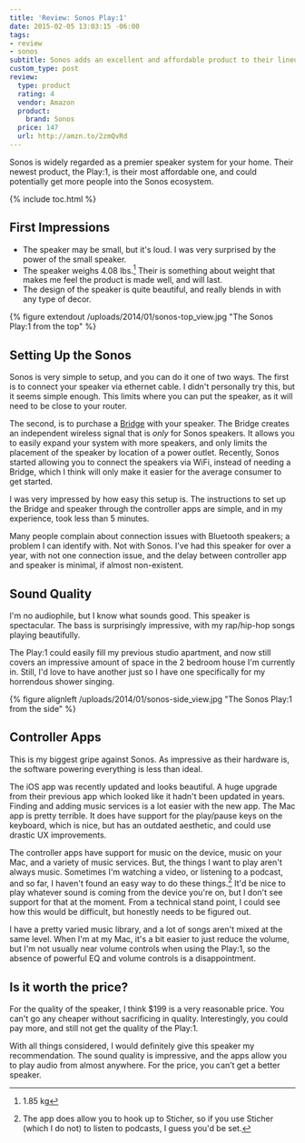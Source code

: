 ```yaml
---
title: 'Review: Sonos Play:1'
date: 2015-02-05 13:03:15 -06:00
tags:
- review
- sonos
subtitle: Sonos adds an excellent and affordable product to their lineup
custom_type: post
review:
  type: product
  rating: 4
  vendor: Amazon
  product:
    brand: Sonos
  price: 147
  url: http://amzn.to/2zmQvRd
---
```


Sonos is widely regarded as a premier speaker system for your home. Their newest product, the Play:1, is their most affordable one, and could potentially get more people into the Sonos ecosystem.

{% include toc.html %}

## First Impressions

- The speaker may be small, but it's loud. I was very surprised by the power of the small speaker.
- The speaker weighs 4.08 lbs.[^1] Their is something about weight that makes me feel the product is made well, and will last.
- The design of the speaker is quite beautiful, and really blends in with any type of decor.

{% figure extendout /uploads/2014/01/sonos-top_view.jpg "The Sonos Play:1 from the top" %}

## Setting Up the Sonos
Sonos is very simple to setup, and you can do it one of two ways. The first is to connect your speaker via ethernet cable. I didn't personally try this, but it seems simple enough. This limits where you can put the speaker, as it will need to be close to your router.

The second, is to purchase a [Bridge](http://www.sonos.com/shop/products/bridge) with your speaker. The Bridge creates an independent wireless signal that is *only* for Sonos speakers. It allows you to easily expand your system with more speakers, and only limits the placement of the speaker by location of a power outlet. Recently, Sonos started allowing you to connect the speakers via WiFi, instead of needing a Bridge, which I think will only make it easier for the average consumer to get started.

I was very impressed by how easy this setup is. The instructions to set up the Bridge and speaker through the controller apps are simple, and in my experience, took less than 5 minutes.

Many people complain about connection issues with Bluetooth speakers; a problem I can identify with. Not with Sonos. I've had this speaker for over a year, with not one connection issue, and the delay between controller app and speaker is minimal, if almost non-existent.

## Sound Quality
I'm no audiophile, but I know what sounds good. This speaker is spectacular. The bass is surprisingly impressive, with my rap/hip-hop songs playing beautifully.

The Play:1 could easily fill my previous studio apartment, and now still covers an impressive amount of space in the 2 bedroom house I'm currently in. Still, I'd love to have another just so I have one specifically for my horrendous shower singing.

{% figure alignleft /uploads/2014/01/sonos-side_view.jpg "The Sonos Play:1 from the side" %}

## Controller Apps
This is my biggest gripe against Sonos. As impressive as their hardware is, the software powering everything is less than ideal.

The iOS app was recently updated and looks beautiful. A huge upgrade from their previous app which looked like it hadn't been updated in years. Finding and adding music services is a lot easier with the new app. The Mac app is pretty terrible. It does have support for the play/pause keys on the keyboard, which is nice, but has an outdated aesthetic, and could use drastic UX improvements.

The controller apps have support for music on the device, music on your Mac, and a variety of music services. But, the things I want to play aren't always music. Sometimes I'm watching a video, or listening to a podcast, and so far, I haven't found an easy way to do these things.[^2] It'd be nice to play whatever sound is coming from the device you're on, but I don't see support for that at the moment. From a technical stand point, I could see how this would be difficult, but honestly needs to be figured out.

I have a pretty varied music library, and a lot of songs aren't mixed at the same level. When I'm at my Mac, it's a bit easier to just reduce the volume, but I'm not usually near volume controls when using the Play:1, so the absence of powerful EQ and volume controls is a disappointment.


## Is it worth the price?
For the quality of the speaker, I think $199 is a very reasonable price. You can't go any cheaper without sacrificing in quality. Interestingly, you could pay more, and still not get the quality of the Play:1.

With all things considered, I would definitely give this speaker my recommendation. The sound quality is impressive, and the apps allow you to play audio from almost anywhere. For the price, you can’t get a better speaker.

[^1]: 1.85 kg
[^2]: The app does allow you to hook up to Sticher, so if you use Sticher (which I do not) to listen to podcasts, I guess you'd be set.
